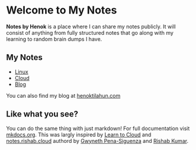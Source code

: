 # Welcome to My Notes

__Notes by Henok__ is a place where I can share my notes publicly. It will consist of anything from fully structured notes that go along with my learning to random brain dumps I have. 

## My Notes
- [Linux](./Linux/overview.md)
- [Cloud](./Cloud/CloudResumeChallenge/crc.md)
- [Blog](https://www.henoktilahun.com/tag/blogs/)

You can also find my blog at [henoktilahun.com](https://www.henoktilahun.com/tag/blogs/)

## Like what you see?

You can do the same thing with just markdown! For full documentation visit [mkdocs.org](https://www.mkdocs.org). This was largly inspired by [Learn to Cloud](https://learntocloud.guide/) and [notes.rishab.cloud](https://notes.rishab.cloud/) authord by [Gwyneth Pena-Siguenza](https://twitter.com/madebygps) and [Rishab Kumar](https://twitter.com/rishabk7).

